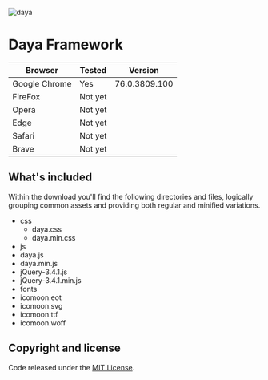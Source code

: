 ![daya](https://user-images.githubusercontent.com/54268738/63650014-d1eaaf00-c745-11e9-88fc-151def2e8a88.jpg)

# Daya Framework

|Browser                      |Tested      |Version        |
|-----------------------------|------------|---------------|
|Google Chrome                |Yes         |76.0.3809.100  |
|FireFox                      |Not yet     |               |
|Opera                        |Not yet     |               |
|Edge                         |Not yet     |               |
|Safari                       |Not yet     |               |
|Brave                        |Not yet     |               |

## What's included
Within the download you'll find the following directories and files, logically grouping common assets and providing both regular and minified variations.

* css
  * daya.css
  * daya.min.css
* js
 * daya.js
 * daya.min.js
 * jQuery-3.4.1.js
 * jQuery-3.4.1.min.js
* fonts
 * icomoon.eot
 * icomoon.svg
 * icomoon.ttf
 * icomoon.woff
 
## Copyright and license
Code released under the [MIT License](https://opensource.org/licenses/MIT "MIT License"). 
